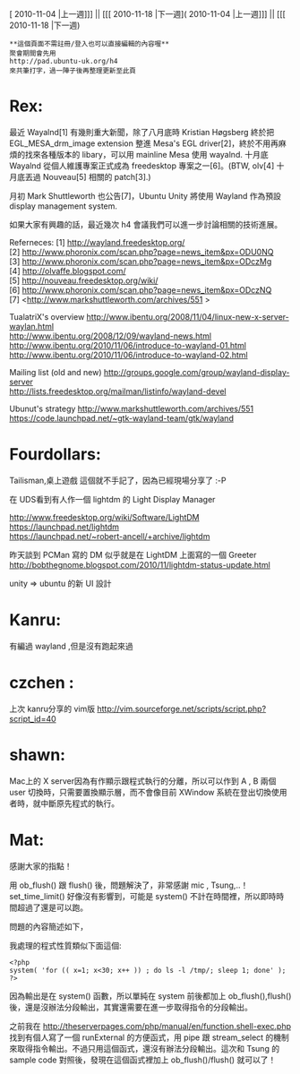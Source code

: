 [ 2010-11-04 |上一週]]] || [[[ 2010-11-18 |下一週]( 2010-11-04 |上一週]]] || [[[ 2010-11-18 |下一週)




    **這個頁面不需註冊/登入也可以直接編輯的內容喔**
    聚會期間會先用 
    http://pad.ubuntu-uk.org/h4 
    來共筆打字，過一陣子後再整理更新至此頁



# Rex:


最近 Wayalnd[1] 有幾則重大新聞，除了八月底時 Kristian Høgsberg 終於把 EGL_MESA_drm_image
extension 整進 Mesa's EGL driver[2]，終於不用再麻煩的找來各種版本的 libary，可以用 mainline
Mesa 使用 wayalnd. 十月底 Wayalnd 從個人維護專案正式成為 freedesktop 專案之一[6]。(BTW,
olv[4] 十月底丟過 Nouveau[5] 相關的 patch[3].)

月初 Mark Shuttleworth 也公告[7]，Ubuntu Unity 將使用 Wayland 作為預設 display
management system.

如果大家有興趣的話，最近幾次 h4 會議我們可以進一步討論相關的技術進展。

Referneces:
[1] <http://wayland.freedesktop.org/>  
[2] <http://www.phoronix.com/scan.php?page=news_item&px=ODU0NQ>  
[3] <http://www.phoronix.com/scan.php?page=news_item&px=ODczMg>  
[4] <http://olvaffe.blogspot.com/>  
[5] <http://nouveau.freedesktop.org/wiki/>  
[6] <http://www.phoronix.com/scan.php?page=news_item&px=ODczNQ>  
[7] <<http://www.markshuttleworth.com/archives/551>  >  

TualatriX's overview
<http://www.ibentu.org/2008/11/04/linux-new-x-server-waylan.html>  
<http://www.ibentu.org/2008/12/09/wayland-news.html>  
<http://www.ibentu.org/2010/11/06/introduce-to-wayland-01.html>  
<http://www.ibentu.org/2010/11/06/introduce-to-wayland-02.html>  

Mailing list (old and new)
<http://groups.google.com/group/wayland-display-server>  
<http://lists.freedesktop.org/mailman/listinfo/wayland-devel>  

Ubunut's strategy
http://www.markshuttleworth.com/archives/551
<https://code.launchpad.net/~gtk-wayland-team/gtk/wayland>  


# Fourdollars:


Tailisman,桌上遊戲
這個就不手記了，因為已經現場分享了 :-P

在 UDS看到有人作一個 lightdm 的 Light Display Manager

<http://www.freedesktop.org/wiki/Software/LightDM>  
<https://launchpad.net/lightdm>  
<https://launchpad.net/~robert-ancell/+archive/lightdm>  

昨天談到 PCMan 寫的 DM 似乎就是在 LightDM 上面寫的一個 Greeter
<http://bobthegnome.blogspot.com/2010/11/lightdm-status-update.html>  

unity => ubuntu 的新 UI 設計

# Kanru:

有編過 wayland ,但是沒有跑起來過


# czchen :

上次 kanru分享的 vim版
<http://vim.sourceforge.net/scripts/script.php?script_id=40>  


# shawn:

Mac上的 X server因為有作顯示跟程式執行的分離，所以可以作到 A , B 兩個 user 切換時，只需要置換顯示層，而不會像目前 XWindow 系統在登出切換使用者時，就中斷原先程式的執行。

# Mat:

感謝大家的指點！

用 ob_flush() 跟 flush() 後，問題解決了，非常感謝 mic , Tsung,..！
set_time_limit() 好像沒有影響到，可能是 system() 不計在時間裡，所以即時時間超過了還是可以跑。

問題的內容簡述如下，

我處理的程式性質類似下面這個:


    <?php
    system( 'for (( x=1; x<30; x++ )) ; do ls -l /tmp/; sleep 1; done' );
    ?>


因為輸出是在 system() 函數，所以單純在 system 前後都加上 ob_flush(),flush()
後，還是沒辦法分段輸出，其實還需要在進一步取得指令的分段輸出。

之前我在 <http://theserverpages.com/php/manual/en/function.shell-exec.php>  
找到有個人寫了一個 runExternal 的方便函式，用 pipe 跟 stream_select
的機制來取得指令輸出。不過只用這個函式，還沒有辦法分段輸出。這次和 Tsung 的 sample code 對照後，發現在這個函式裡加上
ob_flush()/flush() 就可以了！